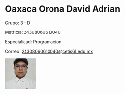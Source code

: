 # Oaxaca Orona David Adrian

Grupo: 3 - D

Matricla: 24308060610040

Especialidad: Programacion

Correo: 24308060610040@cetis61.edu.mx

![Oaxaca Orona David Adrian foto](https://github.com/Davidoaxacacetis/Mi-proyecto-cetis19-09-2025/blob/main/f11.jpg)
